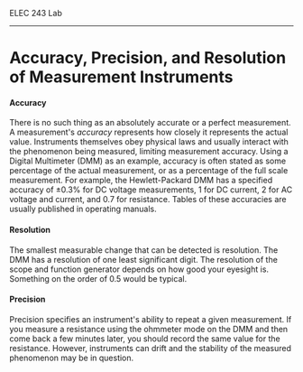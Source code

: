 ELEC 243 Lab

------------------------------------------------------------------------

# Accuracy, Precision, and Resolution of Measurement Instruments 

#### Accuracy 

There is no such thing as an absolutely accurate or a perfect measurement. A
measurement's *accuracy* represents how closely it represents the actual
value.  Instruments themselves obey physical laws and usually interact with the
phenomenon being measured, limiting measurement accuracy. Using a Digital
Multimeter (DMM) as an example, accuracy is often stated as some percentage of
the actual measurement, or as a percentage of the full scale measurement. For
example, the Hewlett-Packard DMM has a specified accuracy of ${\pm}0.3\%$
for DC voltage measurements, $1%$ for DC current, $2%$ for AC voltage and
current, and $0.7%$ for resistance.  Tables of these accuracies are usually
published in operating manuals.

#### Resolution 

The smallest measurable change that can be detected
is resolution. The DMM has a resolution of one least significant digit.
The resolution of the scope and function generator depends on how good
your eyesight is. Something on the order of $0.5%$ would be typical.

#### Precision 

Precision specifies an instrument's ability to repeat
a given measurement. If you measure a resistance using the ohmmeter mode
on the DMM and then come back a few minutes later, you should record the
same value for the resistance. However, instruments can drift and the
stability of the measured phenomenon may be in question.
